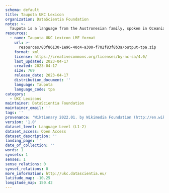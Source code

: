 ```yaml
---
schema: default
title: Taupota UKC Lexicon
organization: DataScientia Foundation
notes: >-
  Taupota is a language from the Austronesian family, spoken in Oceania. The UKC Lexicon of Taupota is represented as a lexico-semantic network. It consists of words, word senses, synsets, as well as sense-level and synset-level relationships.
resources:
  - name: Taupota UKC Lexicon LMF format
    url: >-
      resources/83f86130-1e96-40c4-a300-f702f83f8b3a/output-tpa.zip
    format: xml
    license: https://creativecommons.org/licenses/by-nc-sa/4.0/
    last_updated: 2023-04-17
    created: 2023-04-17
    size: 769
    release_date: 2023-04-17
    distribution_document: ''
    language: Taupota
    language_code: tpa
category:
  - UKC Lexicons
maintainer: DataScientia Foundation
maintainer_email: ''
tags: ''
provenance: 'Wiktionary 2022.01. by Wikimedia Foundation (http://en.wiktionary.org); Princeton WordNet 2.1 by Princeton University (https://wordnet.princeton.edu)'
version: '1.0'
dataset_level: Language Level (L1-2)
dataset_access: Open Access
dataset_description: ''
landing_page: ''
date_of_collection: ''
words: 1
synsets: 1
senses: 1
sense_relations: 0
synset_relations: 0
more_information: http://ukc.datascientia.eu/
latitude_map: -10.25
longitude_map: 150.42
---
```

